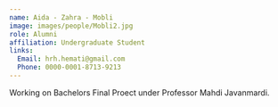 ```yaml
---
name: Aida - Zahra - Mobli
image: images/people/Mobli2.jpg
role: Alumni
affiliation: Undergraduate Student
links:
  Email: hrh.hemati@gmail.com
  Phone: 0000-0001-8713-9213
---
```


Working on Bachelors Final Proect under Professor Mahdi Javanmardi.

